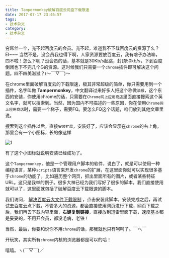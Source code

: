 ```yaml
---
title: Tampermonkey破解百度云网盘下载限速
date: 2017-07-17 23:46:57
tags:
- 技术杂文
category:
- 技术杂文
---
```


穷屌丝一个，充不起百度云的会员。充不起，难道我不下载百度云的资源了么？EI~~~ 当然不是，没会员我也得下啊，人家资源要放百度云，我有啥子办法嘛，四不啦！怎么下呢？没会员的话，基本就是30Kb/s起跳，封顶50kb/s，下到百度倒闭也下不完几个G的资源。这时候我们只需要一个`chrome`插件即可解决这个问题。四不四美滋滋？(～￣▽￣)～ 

<!-- more -->

在chrome里面破解百度云的下载限速，极其非常超级的简单，你只需要用到一个插件，名字叫做 **Tampermonkey**，中文翻译过来好多人把这个称做`油猴`，这个东西的安装，你使用chrome的话，只需要在`Chrome网上应用商店`里面直接搜索这个英文名字，就可以搜索到。当然，因为国内不可描述的一些原因，你在使用`Chrome网上应用商店`时，需要一个梯子，需要FQ。要怎么FQ这个话题，咱们放到其他文章里说。

搜索到这个插件以后，直接`安装扩展`，安装好了，应该会显示在`chrome`的右上角，那里会有一个小图标，长的像这样

![1](/images/Tampermonkey破解百度云下载限速/1.png)

有了这个小图标就说明安装已经成功了。

这个`Tampermonkey`，他是一个管理用户脚本的软件，说白了，就是可以使用一种编程语言，某种`scripts`语言来开发`chrome`的扩展，在这里面你就可以实现很多基于`chrome`的功能了，比如遍历整个网页，抓出里面所有的图片，或者某些特征URL。这只是我举的例子。很多大神已经为我们写好了很多的脚本，我们直接使用就可以了，这里面就包括了破解百度云下载限速的脚本。

我们访问， [解决百度云大文件下载限制](https://greasyfork.org/zh-CN/scripts/17800-%E8%A7%A3%E5%86%B3%E7%99%BE%E5%BA%A6%E4%BA%91%E5%A4%A7%E6%96%87%E4%BB%B6%E4%B8%8B%E8%BD%BD%E9%99%90%E5%88%B6) ，点击安装此脚本，安装完成之后，再试试去百度云点下载，不管多大的资源，都会直接使用网页进行下载，网页下载之后，我们再去下载内容里面，**右键复制链接**，直接放到迅雷里面下载，速度基本都是妥妥的，不用开会员，都没毛病，老铁！


当然，最后，你要和说你不用`chrome`的话，那我就也只有呵呵了。￣へ￣


开玩笑，其实所有`chrome`内核的浏览器都是可以的哈！

嘻嘻。ヽ(￣▽￣)／